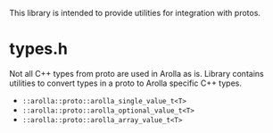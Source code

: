 This library is intended to provide utilities for integration with protos.

# types.h

Not all C++ types from proto are used in Arolla as is. Library contains
utilities to convert types in a proto to Arolla specific C++ types.

*   `::arolla::proto::arolla_single_value_t<T>`
*   `::arolla::proto::arolla_optional_value_t<T>`
*   `::arolla::proto::arolla_array_value_t<T>`
